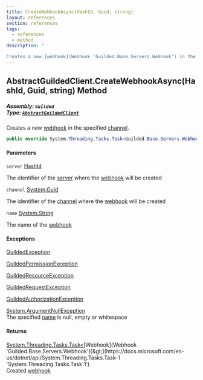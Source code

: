 ```yaml
---
title: CreateWebhookAsync(HashId, Guid, string)
layout: references
section: references
tags:
  - references
  - method
description: "

Creates a new [webhook](Webhook 'Guilded.Base.Servers.Webhook') in the specified [channel](AbstractGuildedClient.CreateWebhookAsync(HashId,Guid,string)#Guilded.AbstractGuildedClient.CreateWebhookAsync(Guilded.Base.HashId,Guid,string).channel 'Guilded.AbstractGuildedClient.CreateWebhookAsync(Guilded.Base.HashId, Guid, string).channel')."
---
```


## AbstractGuildedClient.CreateWebhookAsync(HashId, Guid, string) Method
##### **Assembly:** `Guilded`<br/>**Type:** [`AbstractGuildedClient`](AbstractGuildedClient 'Guilded.AbstractGuildedClient')

Creates a new [webhook](Webhook 'Guilded.Base.Servers.Webhook') in the specified [channel](AbstractGuildedClient.CreateWebhookAsync(HashId,Guid,string)#Guilded.AbstractGuildedClient.CreateWebhookAsync(Guilded.Base.HashId,Guid,string).channel 'Guilded.AbstractGuildedClient.CreateWebhookAsync(Guilded.Base.HashId, Guid, string).channel').

```csharp
public override System.Threading.Tasks.Task<Guilded.Base.Servers.Webhook> CreateWebhookAsync(Guilded.Base.HashId server, Guid channel, string name);
```
#### Parameters

<a name='Guilded.AbstractGuildedClient.CreateWebhookAsync(Guilded.Base.HashId,Guid,string).server'></a>

`server` [HashId](HashId 'Guilded.Base.HashId')

The identifier of the [server](Server 'Guilded.Base.Servers.Server') where the [webhook](Webhook 'Guilded.Base.Servers.Webhook') will be created

<a name='Guilded.AbstractGuildedClient.CreateWebhookAsync(Guilded.Base.HashId,Guid,string).channel'></a>

`channel` [System.Guid](https://docs.microsoft.com/en-us/dotnet/api/System.Guid 'System.Guid')

The identifier of the [channel](ServerChannel 'Guilded.Base.Servers.ServerChannel') where the [webhook](Webhook 'Guilded.Base.Servers.Webhook') will be created

<a name='Guilded.AbstractGuildedClient.CreateWebhookAsync(Guilded.Base.HashId,Guid,string).name'></a>

`name` [System.String](https://docs.microsoft.com/en-us/dotnet/api/System.String 'System.String')

The name of the [webhook](Webhook 'Guilded.Base.Servers.Webhook')

#### Exceptions

[GuildedException](GuildedException 'Guilded.Base.GuildedException')

[GuildedPermissionException](GuildedPermissionException 'Guilded.Base.GuildedPermissionException')

[GuildedResourceException](GuildedResourceException 'Guilded.Base.GuildedResourceException')

[GuildedRequestException](GuildedRequestException 'Guilded.Base.GuildedRequestException')

[GuildedAuthorizationException](GuildedAuthorizationException 'Guilded.Base.GuildedAuthorizationException')

[System.ArgumentNullException](https://docs.microsoft.com/en-us/dotnet/api/System.ArgumentNullException 'System.ArgumentNullException')  
The specified [name](AbstractGuildedClient.CreateWebhookAsync(HashId,Guid,string)#Guilded.AbstractGuildedClient.CreateWebhookAsync(Guilded.Base.HashId,Guid,string).name 'Guilded.AbstractGuildedClient.CreateWebhookAsync(Guilded.Base.HashId, Guid, string).name') is null, empty or whitespace

#### Returns
[System.Threading.Tasks.Task&lt;](https://docs.microsoft.com/en-us/dotnet/api/System.Threading.Tasks.Task-1 'System.Threading.Tasks.Task`1')[Webhook](Webhook 'Guilded.Base.Servers.Webhook')[&gt;](https://docs.microsoft.com/en-us/dotnet/api/System.Threading.Tasks.Task-1 'System.Threading.Tasks.Task`1')  
Created [webhook](Webhook 'Guilded.Base.Servers.Webhook')